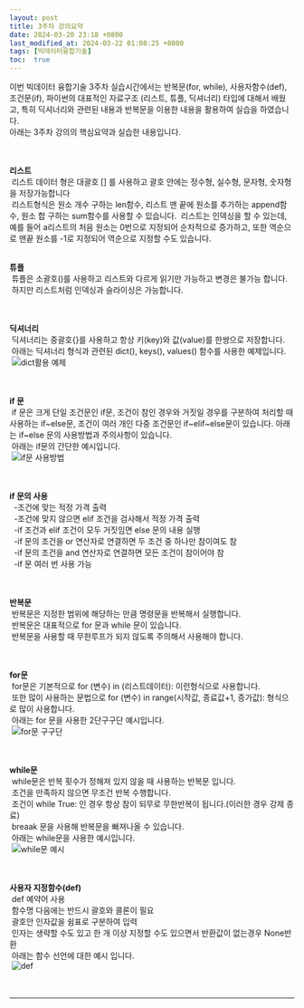 ```yaml
---
layout: post
title: 3주차 강의요약
date: 2024-03-20 23:18 +0800
last_modified_at: 2024-03-22 01:08:25 +0800
tags: [빅데이터융합기술]
toc:  true
---
```



이번 빅데이터 융합기술 3주차 실습시간에서는 반복문(for, while), 사용자함수(def), 조건문(if), 파이썬의 대표적인 자료구조 (리스트, 튜플, 딕셔너리) 타입에 대해서 배웠고, 특히 딕셔너리와 관련된 내용과 반복문을 이용한 내용을 활용하여 실습을 하였습니다.\
아래는 3주차 강의의 핵심요약과 실습한 내용입니다.\
<br/> 
<br/> 

**리스트**\
&nbsp;리스트 데이터 형은 대괄호 [] 를 사용하고 괄호 안에는 정수형, 실수형, 문자형, 숫자형을 저장가능합니다\
&nbsp;리스트형식은 원소 개수 구하는 len함수, 리스트 맨 끝에 원소를 추가하는 append함수, 원소 합 구하는 sum함수를 사용할 수 있습니다.
&nbsp;리스트는 인덱싱을 할 수 있는데, 예를 들어 a리스트의 처음 원소는 0번으로 지정되어 순차적으로 증가하고, 또한 역순으로 맨끝 원소를 -1로 지정되어 역순으로 지정할 수도 있습니다.
<br/> 
<br/>

**튜플**\
&nbsp;튜플은 소괄호()를 사용하고 리스트와 다르게 읽기만 가능하고 변경은 불가능 합니다.\
&nbsp;하지만 리스트처럼 인덱싱과 슬라이싱은 가능합니다.\
<br/> 
<br/>

**딕셔너리**\
&nbsp;딕셔너리는 중괄호{}를 사용하고 항상 키(key)와 값(value)를 한쌍으로 저장합니다.\
&nbsp;아래는 딕셔너리 형식과 관련된 dict(), keys(), values() 함수를 사용한 예제입니다.\
&nbsp;![dict활용 예제](https://github.com/j-s-eee/j-s-eee/assets/163078421/e5816fa1-5a3f-4f46-a835-8f79188dfdea)\
<br/> 
<br/>

**if 문**\
&nbsp;if 문은 크게 단일 조건문인 if문, 조건이 참인 경우와 거짓일 경우를 구분하여 처리할 때  사용하는 if~else문, 조건이 여러 개인 다중 조건문인 if~elif~else문이 있습니다. 아래는  if~else 문의 사용방법과 주의사항이 있습니다.\
&nbsp;아래는 if문의 간단한 예시입니다.\
&nbsp;![if문 사용방법](https://github.com/j-s-eee/j-s-eee/assets/163078421/1998ca44-a632-49af-9063-9a68e0795da0)\
<br/> 
<br/> 


**if 문의 사용**\
&nbsp;&nbsp;-조건에 맞는 적정 가격 출력\
&nbsp;&nbsp;-조건에 맞지 않으면 elif 조건을 검사해서 적정 가격 출력\
&nbsp;&nbsp;-if 조건과 elif 조건이 모두 거짓임면 else 문의 내용 실행\
&nbsp;&nbsp;-if 문의 조건을 or 연산자로 연결하면 두 조건 중 하나만 참이여도 참\
&nbsp;&nbsp;-if 문의 조건을 and 연산자로 연결하면 모든 조건이 참이어야 참\
&nbsp;&nbsp;-if 문 여러 번 사용 가능\
<br/> 
<br/> 

**반복문**\
&nbsp;반복문은 지정한 범위에 해당하는 만큼 명령문을 반복해서 실행합니다.\
&nbsp;반복문은 대표적으로 for 문과 while 문이 있습니다.\
&nbsp;반복문을 사용할 때 무한루프가 되지 않도록 주의해서 사용해야 합니다.\
<br/> 
<br/> 


**for문**\
&nbsp;for문은 기본적으로  for (변수) in (리스트데이터): 이런형식으로 사용합니다.\
&nbsp;또한 많이 사용하는 문법으로 for (변수) in range(시작값, 종료값+1, 증가값): 형식으로 많이 사용합니다.\
&nbsp;아래는 for 문을 사용한 2단구구단 예시입니다.\
&nbsp;![for문 구구단](https://github.com/j-s-eee/j-s-eee/assets/163078421/ff7f393c-b54e-46a8-9d0f-93f2a322adb8)\
<br/> 
<br/> 


**while문**\
&nbsp;while문은 반복 횟수가 정해져 있지 않을 때 사용하는 반복문 입니다.\
&nbsp;조건을 만족하지 않으면 무조건 반복 수행합니다.\
&nbsp;조건이 while True: 인 경우 항상 참이 되무로 무한반복이 됩니다.(이러한 경우 강제 종료)\
&nbsp;breaak 문을 사용해 반복문을 빠져나올 수 있습니다.\
&nbsp;아래는 while문을 사용한 예시입니다.\
&nbsp;![while문 예시](https://github.com/j-s-eee/j-s-eee/assets/163078421/29188751-33e4-4af5-9a03-d4fa9da33fe7)\
<br/> 
<br/> 

**사용자 지정함수(def)**\
&nbsp;def 예약어 사용\
&nbsp;함수명 다음에는 반드시 괄호와 콜론이 필요\
&nbsp;괄호안 인자값을 쉼표로 구분하여 입력\
&nbsp;인자는 생략할 수도 있고 한 개 이상 지정할 수도 있으면서 반환값이 없는경우 None반환\
&nbsp;아래는 함수 선언에 대한 예시 입니다.\
&nbsp;![def](https://github.com/j-s-eee/j-s-eee/assets/163078421/ca3ed67a-653f-4c81-a8a8-52b957618fba)\
<br/> 
<br/> 



 


 





-----

